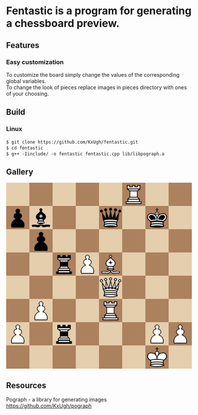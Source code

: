 # Fentastic is a program for generating a chessboard preview.

## Features

### Easy customization

To customize the board simply change the values of the corresponding global variables. <br />
To change the look of pieces replace images in pieces directory with ones of your choosing.



## Build

### Linux

```console
$ git clone https://github.com/KxUgh/fentastic.git
$ cd fentastic
$ g++ -Iinclude/ -o fentastic fentastic.cpp lib/libpograph.a
```
## Gallery

![img](gallery/example.png)


## Resources

Pograph - a library for generating images<br />
https://github.com/KxUgh/pograph

